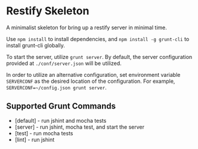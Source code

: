 # Restify Skeleton

A minimalist skeleton for bring up a restify server in minimal time.

Use `npm install` to install dependencies, and `npm install -g grunt-cli` to install grunt-cli globally.

To start the server, utilize `grunt server`. By default, the server configuration provided at `./conf/server.json` will be utilized.

In order to utilize an alternative configuration, set environment variable `SERVERCONF` as the desired location of the configuration. For example, `SERVERCONF=~/config.json grunt server`.

## Supported Grunt Commands
 * [default] - run jshint and mocha tests
 * [server] - run jshint, mocha test, and start the server
 * [test] - run mocha tests
 * [lint] - run jshint